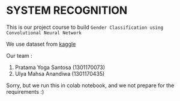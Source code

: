 # SYSTEM RECOGNITION

This is our project course to build ```Gender Classification using Convolutional Neural Network```

We use dataset from [kaggle](https://www.kaggle.com/atulanandjha/lfwpeople)

Our team :
1. Pratama Yoga Santosa (1301170073)
2. Ulya Mahsa Anandiwa (1301170435)

Sorry, but we run this in colab notebook, and we not prepare for the requirements :)
